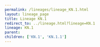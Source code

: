 ```yaml
---
permalink: /lineages/lineage_KN.1.html
layout: lineage_page
title: Lineage KN.1
redirect_to: ../lineage.html?lineage=KN.1
lineage: KN.1
parent: 
children: ['KN.1', 'KN.1.1']
---
```

